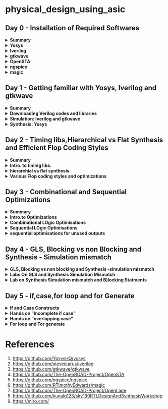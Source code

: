# physical_design_using_asic



## Day 0 - Installation of Required Softwares

<details>
<summary> <strong>Summary</strong> </summary>
    I installed the needed tools.
    
</details>

<details>
    <summary><strong>Yosys</strong></summary>
    
I installed yosys using following commands :
```bash

$ git clone https://github.com/YosysHQ/yosys.git
$ cd yosys-master 
$ sudo apt install make (If make is not installed please install it) 
$ sudo apt-get install build-essential clang bison flex \
    libreadline-dev gawk tcl-dev libffi-dev git \
    graphviz xdot pkg-config python3 libboost-system-dev \
    libboost-python-dev libboost-filesystem-dev zlib1g-dev
$ make config-gcc
$ make 
$ sudo make install
```

below is the screenshot showing successful launch: 
![yosys](https://github.com/ammulashiva/physical_design_using_asic/assets/140998900/76ecfa86-4e5b-4bba-9c75-d0e98fed2b19)
</details>
<details>
    <summary><strong>Iverilog</strong></summary>

I installed Iverilog using following commands:
```bash
sudo apt-get install iverilog
```
below is the screenshot showing successful launch: 
![Iverilog](https://github.com/ammulashiva/physical_design_using_asic/assets/140998900/4106244b-db39-42e5-bc5d-e43dfe40a297)
</details>
<details>
    <summary><strong>gtkwave</strong></summary>

I installed gtkwave using following command:
```bash
sudo apt update
sudo apt install gtkwave
```
below is the screenshot showing successful launch:

![gtkwave](https://github.com/ammulashiva/physical_design_using_asic/assets/140998900/63bef04c-b53d-4175-b326-7212f403652c)
</details>

<details>
    <summary><strong>OpenSTA</strong></summary>

I installed and built OpenSTA (including the needed packages) using the following commands:
```bash
sudo apt-get install cmake clang gcctcl swig bison flex
git clone https://github.com/The-OpenROAD-Project/OpenSTA.git
cd OpenSTA
mkdir build
cd build
cmake ..
make
```
below is the screenshot showing successful launch: 
![OpenSTA](https://github.com/ammulashiva/physical_design_using_asic/assets/140998900/3ce1cccc-a154-4071-a9c8-682bc4c57fb2)
</details>

<details>
    <summary><strong>ngspice</strong></summary>

i downloaded the tarball from https://sourceforge.net/projects/ngspice/files/ to a local directory, and unpacked it using following commands:
```bash
$ tar -zxvf ngspice-37.tar.gz
$ cd ngspice-37
$ mkdir release
$ cd release
$ ../configure  --with-x --with-readline=yes --disable-debug
$ make
$ sudo make install
```
Below is the screenshot showing sucessful installation:

![ngspice](https://github.com/ammulashiva/physical_design_using_asic/assets/140998900/64efc675-08ed-4c9e-a4da-c6554baac603)
</details>

<details>
    <summary><strong>magic</strong></summary>

I installed magic using the following commands:
```bash
$   sudo apt-get install m4
$   sudo apt-get install tcsh
$   sudo apt-get install csh
$   sudo apt-get install libx11-dev
$   sudo apt-get install tcl-dev tk-dev
$   sudo apt-get install libcairo2-dev
$   sudo apt-get install mesa-common-dev libglu1-mesa-dev
$   sudo apt-get install libncurses-dev
git clone https://github.com/RTimothyEdwards/magic
cd magic
./configure
make
make install
```
Below is the screenshot showing sucessful installation:

![magic1](https://github.com/ammulashiva/physical_design_using_asic/assets/140998900/2ca1576d-839c-4e49-9574-a5e3e05c6083)

Below is the screenshot showing sucessful launch:

![magic2](https://github.com/ammulashiva/physical_design_using_asic/assets/140998900/bd855d1b-fce5-467c-8922-1dd30d994c64)
</details>

## Day 1 - Getting familiar with Yosys, Iverilog and gtkwave

<details>
<summary><strong>Summary</strong></summary>
    
This section shows how I downloaded the libraries needed for the synthesys of verilog file and how i simulated and synthesized a 2x1 mux using iverilog and yosys respectively. 

</details>

<details>
    <summary><strong>Downloading Verilog codes and libraries</strong></summary>
    The verilog codes of the 2x1 mux (good_mux.v) and its testbench (tb_good_mux.v) are taken from https://github.com/kunalg123/sky130RTLDesignAndSynthesisWorkshop.git
    and installed using the commands :
	
```bash
    
         # mkdir VLSI
         # cd VLSI
        # git clone https://github.com/kunalg123/sky130RTLDesignAndSynthesisWorkshop.git
 ```
    Below image shows the library path i have downloaded :
  ![download_v_files](https://github.com/ammulashiva/physical_design_using_asic/assets/140998900/88f44d88-e652-462e-a656-11cc84c2b9a7)

    
</details>
<details>
    <summary><strong>Simulation: Iverilog and gtkwave</strong></summary>
     I used the following commands to simulate and view the plots of the RTL design:
	    here good_mux.v and tb_good_mux.v are the rtl code and testbench files respectively
	
```bash
   $ iverilog good_mux.v tb_good_mux.v
   $ ./a.out
   $ gtkwave tb_good_mux.vcd
```
 
 Below is the screenshot of the gtkwave plots:
	
  ![mux_gtkwave](https://github.com/ammulashiva/physical_design_using_asic/assets/140998900/2ed5db9b-fa75-4815-a94c-6011d9f6a887)
	
</details>
<details>
	<summary><strong>Synthesis: Yosys</strong></summary>
 In the directory of the verilog files, I used the following commands to synthesize and view the synthesized deisgn:
	
 ```bash
# yosys
yosys> read_liberty -lib <path to lib file> //path <..lib/sky130_fd_sc_hd__tt_025c_1v80.lib>
yosys> read_verilog <path to verilog file> //path <good_mux.v>
yosys> synth -top <top_module_name> //good_mux
yosys> abc -liberty <path to lib file> //path <..lib/sky130_fd_sc_hd__tt_025c_1v80.lib>
yosys> show //shows the synthesied design
 ```
 Below is the screenshot of the synthesized design:
	

	
 I used the following commands to generate the netlist:
 ```bash
 yosys> write_verilog <file_name_netlist.v>
 yosys> write_verilog -noattr <file_name_netlist.v>
 ```
 Below is the Screenshot showing the ABC results :
 
![yosys_synthesis](https://github.com/ammulashiva/physical_design_using_asic/assets/140998900/d9c25654-95a2-4f49-bff8-899fc9e2681e)
 
 Below is the screenshot of the generated netlist:

 ![circuit_lib](https://github.com/ammulashiva/physical_design_using_asic/assets/140998900/85261fcf-58c3-4020-815e-b36f88c88f6d)
 
</details>

 
## Day 2 - Timing libs,Hierarchical vs Flat Synthesis and Efficient Flop Coding Styles
<details>
	<summary><strong>Summary</strong></summary>

 viewed the Timing libs learnt some fundamental parameters in .lib file , done some examples on Hierarchical vs flat synthesis and efficient flop coding styles and learnt some of the basic optimizations . 
 
</details>

<details>
	<summary><strong>Intro. to timing libs.</strong></summary>

 To view the contents inside the .lib file type the following command :

 ```bash
    cd VLSI/sky130RTLDesignAndSynthesisWorkshop/lib/
    gvim sky130_fd_sc_hd__tt_025C_1v80.lib

 ```

![timing_lib](https://github.com/ammulashiva/physical_design_using_asic/assets/140998900/4f542fd2-7f69-4a0b-8a31-e41830a56114)

**O**ne of the fundamental parameters stored within .lib files comprises P.V.T. parameters, where P denotes Process, V denotes Voltage, and T denotes Temperature. The variations in these parameters can cause significant changes in the performance of circuits.

**Process Variation:** During the manufacturing process, there may be some deviations in the transistor characteristics, causing non-uniformity across the semiconductor wafer. Critical parameters like oxide thickness, dopant concentration, and transistor dimensions experience alterations.

**Voltage Variation:** Voltage regulators might exhibit  variability in their output voltage  over time, inducing fluctuations in current and  impacting the operational speed of the circuits.

**Temperature Variation:** The functionality of a semiconductor devices is sensitive to changes in temperature, it effects various parameters that significantly alters the transfer function.
     
    The **.lib** library is bucket with full of cells as shown below:
    
![different cells](https://github.com/ammulashiva/physical_design_using_asic/assets/140998900/238e3699-d6a9-4910-926d-13ef53ef827c)

This file also defines the units for parameters like voltage, power, current, capacitance, and resistance. Within the .lib library, each standard cell consists a set of parameters specific to that cell's features.

Consider the a2111oi gate whose parameters and verilog files is shown below:

![cell_a2111o](https://github.com/ammulashiva/physical_design_using_asic/assets/140998900/43f3f2b8-21da-446e-96e4-a7974d869fba)

each cell defines the voltage , temoerature, power leakage , area etc.. in all combinations of inputs for the synthesiser.

</details>

<details>
	<summary><strong>hierarchial vs flat synthesis</strong></summary>

  Consider the verilog file multiple module which is given in the verilog_files directory shown below:
  
![multiple_modules](https://github.com/ammulashiva/physical_design_using_asic/assets/140998900/587aee2f-aa90-4455-b3a5-8480999e1727)

In this case the module multiple_modules iinstantiates two sub_modules where the sub_module1 implements the AND gate and sub_module2 implemets the OR gate which are integrated in the multiple_modules. Synthesise the multiple module using the sollowing commands:

```bash

#yosys
read_liberty -lib ../lib/sky130_fd_sc_hd__tt_025C_1v80.lib
read_verilog multiple_modules.v
synth -top multiple_modules // synthesis of multiple_modules
abc -liberty ../lib/sky130_fd_sc_hd__tt_025C_1v80.lib
show multiple_modules  //cmd to view the synthesised design in blocks of sub_modules
write_verilog -noattr multiple_modules_hier.v  //creates the netlist in hirearichal modules
!gvim multiple_modules_hier.v  // view the net list

```
Below is the figure showing the **schematic of multiple_modules:**

![multiple_modules_schematic](https://github.com/ammulashiva/physical_design_using_asic/assets/140998900/fe6b563b-7680-4e1d-bb9c-250e9a523841)

Below is the **netlist** generated with sub_modules :

```bash

module multiple_modules(a, b, c, y);
  input a;
  wire a;
  input b;
  wire b;
  input c;
  wire c;
  wire net1;
  output y;
  wire y;
  sub_module1 u1 (
    .a(a),
    .b(b),
    .y(net1)
  );
  sub_module2 u2 (
    .a(net1),
    .b(c),
    .y(y)
  );
endmodule

module sub_module1(a, b, y);
  wire _0_;
  wire _1_;
  wire _2_;
  input a;
  wire a;
  input b;
  wire b;
  output y;
  wire y;
  sky130_fd_sc_hd__and2_0 _3_ (
    .A(_1_),
    .B(_0_),
    .X(_2_)
  );
  assign _1_ = b;
  assign _0_ = a;
  assign y = _2_;
endmodule

module sub_module3(a, b, y);
  wire _0_;
  wire _1_;
  wire _2_;
  input a;
  wire a;
  input b;
  wire b;
  output y;
  wire y;
  sky130_fd_sc_hd__or2_0 _3_ (
    .A(_1_),
    .B(_0_),
    .X(_2_)
  );
  assign _1_ = b;
  assign _0_ = a;
  assign y = _2_;
endmodule
```

## Flat Synthesis
   Flattening the hierarchy means simplifying the hierarchical structure of a design by collapsing or merging lower-level modules or blocks into a single, unified representation. In yosys the flattening can be done with flat command. Yosys illustration of flattening the hiererchy.
   ```bash

root@ammula-shiva-kumar-HP-Laptop-15-da1xxx:/home/ammula-shiva-kumar/VLSI/sky130RTLDesignAndSynthesisWorkshop/verilog_files# yosys
read_liberty -lib ../lib/sky130_fd_sc_hd__tt_025C_1v80.lib
read_verilog multiple_modules.v
synth -top multiple_modules.v
synth -top multiple_modules
abc -liberty ../lib/sky130_fd_sc_hd__tt_025C_1v80.lib
show
flatten
write_verilog -noattr multiple_modules_flat.v
!gvim multiple_modules_flat.v

```
  Below is the figure showing the netlist of the multiple_modules after flattening :

  ![multiple_modules_flat](https://github.com/ammulashiva/physical_design_using_asic/assets/140998900/09e70b0f-0a26-44bf-8055-94f9369de3c0)

  Below figure shows the schematic ofmultiple modules after flattening :
  
![multiple_modules_flat_schematic](https://github.com/ammulashiva/physical_design_using_asic/assets/140998900/5e29ab99-df3e-4e6a-a47c-73bfc87a78c1)

### Steps to synthesise sub module

Suppose a multiplier design needs to be used in numerous instances. Rather than undergoing synthesis six times independently, the preferred approach is to synthesize it once and then duplicate it within the primary module. Using module-level synthesis becomes advantageous when dealing with multiple occurrences of identical modules. Another reason for synthesizing submodule is to follow the principle of divide and conque for extensive designs that may not be optimized effectively, synthesizing the design module by module ensures that each module is effectively optimized.
    
    The commands used in Yosys to Synthesise submodule are:

```bash
read_liberty -lib ../lib/sky130_fd_sc_hd__tt_025C_1v80.lib
read_verilog multiple_modules.v
synth -top sub_module1
abc -liberty ../lib/sky130_fd_sc_hd__tt_025C_1v80.lib
show
```
Below figure shows the Schematic of submodule :

![multiple_modules_submodule1](https://github.com/ammulashiva/physical_design_using_asic/assets/140998900/e1f77a95-7512-45fd-b782-09966a06b0b2)

</details>

<details>
	<summary><strong>Various Flop coding styles and optimizations </strong></summary>

 ### Flops and flop Coding Styles
 
**A** flop is a Storage element which can store the data Synchronously or asynchronously, it has a input clock and a set and a reset ,the set and reset can be synchronous or asynchronus . for example if there is a large combinational circuit between two registers then it may lead to setup violation so in order to solve the problem we need to use a flop in between the combinational circuit so that the delay gets divided and setup violation doesnt happen.
     below are the various flops with different configurations:
     
     **Code** for asynchronous set d flop :
     
```bash
     module dff_async_set ( input clk ,  input async_set , input d , output reg q );
     always @ (posedge clk , posedge async_set)
begin
	if(async_set)
		q <= 1'b1;
	else	
		q <= d;
end
endmodule

```
Code for **synchronous reset d flipflop** :

```bash

module dff_syncres ( input clk , input async_reset , input sync_reset , input d , output reg q );
always @ (posedge clk )
begin
	if (sync_reset)
		q <= 1'b0;
	else	
		q <= d;
end
endmodule

```

Code for **asynchronous and synchronous reset d flop** :

```bash

  module dff_asyncres_syncres ( input clk , input async_reset , input sync_reset , input d , output reg q );
  always @ (posedge clk , posedge async_reset)
  begin
	if(async_reset)
		q <= 1'b0;
	else if (sync_reset)
		q <= 1'b0;
	else	
		q <= d;
  end
 endmodule

```
Code for **asynchronous reset d flop** :

```bash

module dff_asyncres ( input clk ,  input async_reset , input d , output reg q );
always @ (posedge clk , posedge async_reset)
begin
	if(async_reset)
		q <= 1'b0;
	else	
		q <= d;
end
endmodule

```
## Simulation of above flops

The synthesis and simulation of verilog files can be done by usind the following commands:

```bash

$iverilog <Filename.v>
$./a.out
$gtkwave <dumpfile_name.vcd>

```
Below figure shows the simulation of **asynchronous set d flop** :

![async_set_simu](https://github.com/ammulashiva/physical_design_using_asic/assets/140998900/13a6f7b6-b059-4e12-a94d-0653722c2c86)

Below figure shows the simulation of  **synchronous reset d flipflop**:

![sync_res_simu](https://github.com/ammulashiva/physical_design_using_asic/assets/140998900/063079d3-852b-44cd-b958-cc388e9d63dd)

Below figure shows the simulation of **asynchronous and synchronous reset d flop** :

![asyncres_syncres_simu](https://github.com/ammulashiva/physical_design_using_asic/assets/140998900/07dcb88c-c515-471b-93f2-b13ef1fe28c9)

Below figure shows the simulation of **asynchronous reset d flop** :

![async_res_simu](https://github.com/ammulashiva/physical_design_using_asic/assets/140998900/ec714932-6a80-4943-bcfc-3d43cd13404a)

## Some optimizations

Consider the module **mul2.v** shown below:

```bash

module mul2 (input [2:0] a, output [3:0] y);
	assign y = a * 2;
endmodule

```
Here 'a' is 3 bit and 'y' is 4 bits wide . when a is multiplied by 2 'a' gets shifted to left by 1 bit so the output should be just 'a' is connected to y[2:0] and y[3] connected ground
now let us see how the optimizations will be done 
 here in the below figure we see that theoutput is as i have described:

 ![mult_2_schematic](https://github.com/ammulashiva/physical_design_using_asic/assets/140998900/c31b7665-a331-430c-bf49-b3ce7f7caf0f)


 Now consider the module **mult_8.v** shown below:

```bash

module mult8 (input [2:0] a , output [5:0] y);
	assign y = a * 9;
endmodule

```
Here 'a' is 3 bit and 'y' is 6 bits wide . when a is multiplied by 9 'a' , here y can be written as 

  y = a * (8+1) ;
  
  y = a * 8 + a ;
  
  therefore here 'y'gets shifted to left by 3 bits and a'a' is added, so the output should be just '{a, a}' Here 'a' is stacked 2 times to get 'y'. now let us see how the optimizations will be done 
 here in the below figure we see that theoutput is as i have described:

 ![mult8_schematic](https://github.com/ammulashiva/physical_design_using_asic/assets/140998900/bce8a772-05c0-4de7-9517-d0625f7f33b0)
 
 
</details>

## Day 3 - Combinational and Sequential Optimizations
 <details>
	 <summary><strong>Summary</strong></summary>
	 
**Here** combinational and sequential logics have been introduced and some examples were done on sequential and combinational optimisations.
       
 </details>

<details>
	<summary><strong>Intro.to Optimizations</strong></summary>

### Combinational logic OPtimizations

#### squesing the logic to get the most optimised design
   - Area and power savings
#### Constant Propagation
 - Direct optimisation
#### Boolian logic Optimisations
 - K-Map
 - Quine-Mckluskey

      Here let us consider an example of **constant propagation** as shown in the below figure :

![constant_propagation_ex](https://github.com/ammulashiva/physical_design_using_asic/assets/140998900/8b784e64-1eb8-4255-a3ba-01de4fada482)

here **Y= ((AB)+C)'**

If **A = 0** ;then
       
**Y = C'**

**In** this example A is constant so the logic got opthe boolian equation is optimisedimised so the number of transisters and area got reduced.

Now consider another example in **boolian logic optimization** :

**A?(B?C:(C?A:0)):(!C)**

=>** A'C' +A[BC+B'AC}**

=>** A'C' + ABC + AB'C**

=> **A'C' + AC[B+B']**

=> **A'C' + AC **

In this example the boolian equation is **optimised**. 

### Sequential Logic Optimisations

#### Basic
 - Sequential constant Propagation
#### Advanced [not covered as a part ]
 - State Optimization
 - Retiming
 - sequential logic cloning

Consider an example in sequential logic as shown in the below figure:

![sequential_ex](https://github.com/ammulashiva/physical_design_using_asic/assets/140998900/bf639199-3060-44f4-bb22-58f19f6757e3)

here as D is grounded 'Q' is always '0' So

**Y = (A.0 )'**

=>** y = 1** (Optimised)

</details>

<details>
	<summary><strong>Combinational LOgic Optimisations</strong></summary>

 Consider an example shown below

 ```bash

 module opt_check (input a , input b , output y);
	assign y = a?b:0;
endmodule

```
Here **y = a'.0 + a.b**

 => **y = a.b **

 the commands used in yosys are :

 
```bash

#yosys
read_liberty -lib ../lib/sky130_fd_sc_hd__tt_025C_1v80.lib
read_verilog opt_check.v
synth -top opt_check // synthesis of multiple_modules
opt_clean -purge  // cleans all the unused cells
abc -liberty ../lib/sky130_fd_sc_hd__tt_025C_1v80.lib
show

```
 
 synthesised the code using yosys and the schematic is shown below :

![opt_check_schematic](https://github.com/ammulashiva/physical_design_using_asic/assets/140998900/a7842ea5-88a4-461d-9092-38ef95854817)


**Example 2** :

```bash

 module opt_check2 (input a , input b , output y);
	assign y = a?1:b;
endmodule

```
here 

**Y = a'b +a**

=>** Y = a + b** ;

the synthesised schematic is shown below :

![opt_check2_schematic](https://github.com/ammulashiva/physical_design_using_asic/assets/140998900/92cd7042-95ef-4579-8429-fdee7f58ca1b)


 **Example 3** :

```bash

module opt_check3 (input a , input b, input c , output y);
	assign y = a?(c?b:0):0;
endmodule

```
here 

**Y = a'0 + a[a'.0 +ab]**

=>** 0+ abc**

=> **Y = a.b.c **;

the synthesised schematic is shown below :

![opt_check3_schematic](https://github.com/ammulashiva/physical_design_using_asic/assets/140998900/fcfe7f28-e7f4-4823-afef-5b47fd761452)

</details>


<details>
	<summary><strong>Sequential LOgic Optimisations</strong></summary>

 Consider an example **1** of **sequential circuit** :

 ```bash
module dff_const1(input clk, input reset, output reg q);
always @(posedge clk, posedge reset)
begin
	if(reset)
		q <= 1'b0;
	else
		q <= 1'b1;
end

endmodule

```
here use the command dfflibmab -liberty ../lib/lib/sky130_fd_sc_hd__tt_025C_1v80.lib to include the dff libs
the synthesied schematic is shown below :

![dff_const1](https://github.com/ammulashiva/physical_design_using_asic/assets/140998900/368b1b7d-9376-4e7c-b3c1-f5a0ad4fc972)

**Example 2**:

```bash
module dff_const2(input clk, input reset, output reg q);
always @(posedge clk, posedge reset)
begin
	if(reset)
		q <= 1'b1;
	else
		q <= 1'b1;
end

endmodule

```
here use the command dfflibmab -liberty ../lib/lib/sky130_fd_sc_hd__tt_025C_1v80.lib to include the dff libs
the synthesied schematic is shown below :


![dff_const2](https://github.com/ammulashiva/physical_design_using_asic/assets/140998900/85b07b6f-447e-4ec1-8c6c-69247ac0333b)

**Example 3**:

```bash
module dff_const3(input clk, input reset, output reg q);
reg q1;

always @(posedge clk, posedge reset)
begin
	if(reset)
	begin
		q <= 1'b1;
		q1 <= 1'b0;
	end
	else
	begin
		q1 <= 1'b1;
		q <= q1;
	end
end

endmodule

```

here in the above example the outputQ depends on the previous input of the input Q1 so both flops should be present so cannot be optimised further
as shown in the below figure :

![dff_const3_diagram](https://github.com/ammulashiva/physical_design_using_asic/assets/140998900/6764fc12-28b6-441e-b12e-b6b86c0e127b)


**Here** use the command dfflibmab -liberty ../lib/lib/sky130_fd_sc_hd__tt_025C_1v80.lib to include the dff libs
the synthesied schematic is shown below :

![dff_const3](https://github.com/ammulashiva/physical_design_using_asic/assets/140998900/b79d7ad5-9714-4009-b04f-e8ca80ea29a8)



</details>


<details>
	<summary><strong>sequential optimisations for unused outputs</strong></summary>

     consider an example shown below :

```bash

module counter_opt (input clk , input reset , output q);
reg [2:0] count;
assign q = count[0];

always @(posedge clk ,posedge reset)
begin
	if(reset)
		count <= 3'b000;
	else
		count <= count + 1;
end
 
endmodule

```

**Here** the bits count[1:2] are unused onlythe bit cunt[0] is used so other redundancy bits are removed in the synthesis 
the synthesised schematic is shown below :

![counter_opt_schematic](https://github.com/ammulashiva/physical_design_using_asic/assets/140998900/3c988a17-2728-4083-b5f6-f759d595efd8)

      
</details>

## Day 4 -  GLS, Blocking vs non Blocking and Synthesis - Simulation mismatch
<details>
	<summary><strong>GLS, Blocking vs non blocking and Synthesis -simulation mismatch</strong></summary>

 ## GLS Concepts And Flow Using Verilog

  **GLS**- Gate level Synthesis 

Here gate level netlist is taken and the testbench for it and the Gte level verilog models are given to the iverilog to generate a value change dump format which is then given to the gtkwave to view the output .

Below figure shows the process :

![GLS](https://github.com/ammulashiva/physical_design_using_asic/assets/140998900/7adfa7ce-5dff-4d4e-bab1-4781d0ee9895)

There is a need to check the netlist after the synthesis because there can be a mismatch. 

# Reasons to Synthesis And Simulation Mismatch :
 - Missing Sensitivity List
 - Blocking VS Non Bolcking List
 - Non standard Verilog Coding

 Consider an example for missing sensitivity list :

 ```bash

module good_mux (input i0 , input i1 , input sel , output reg y);
always @ (sel)
begin
	if(sel)
		y <= i1;
	else 
		y <= i0;
end
endmodule

```
**I**n the above code when 'sel changes the always block is evaluated and the 'y' values get updated. But for a mux 'y' gets updated when ever the value of 'i0' or 'i1' changes with respect to the 'sel' value so the simulatior shows the wrong value/output . so in order to correct that that we need to replace the always block sensitivity list with '*' . as shown below :

 ```bash

module good_mux (input i0 , input i1 , input sel , output reg y);
always @ (*)
begin
	if(sel)
		y <= i1;
	else 
		y <= i0;
end
endmodule

```

### Blocking And Non Blocking Statements in Verilog :


#### Inside Always Block
 - if we use operator '=' then
 - executes the ststments in the order it is written
 - so the first statment is evaluated before the second statment

#### Inside Always Block
 - if we use operator '<=' then
 - executes all the RHS when always block is entered and assigns to LHS .
 - Parallel Evaluation .
      
</details>

<details>
	<Summary><strong>Labs On GLS and Synthesis Simulation Mismatch </strong></Summary>

Condider an example shown below:
```bash

module ternary_operator_mux (input i0 , input i1 , input sel , output y);
	assign y = sel?i1:i0;
endmodule

```

First create the **netlist** using the below commands in yosys :

```bash
read_liberty -lib ../lib/sky130_fd_sc_hd__tt_025C_1v80.lib
read_verilog ternary_operator_mux.v
synth -top ternary_operator_mux
abc -liberty ../lib/sky130_fd_sc_hd__tt_025C_1v80.lib
write_verilog ternary_operator_mux_net.v
exit

```
**Next** use the iverilog with the files netlist, test bench primitives and skylab.v in mylib folder using the following commands given below :

```bash

iverilog ../my_lib/verilog_model/primitives.v ../my_lib/verilog_model/sky130_fd_sc_hd.v ternary_operator_mux_net.v tb_ternary_operator_mux.v
  ./a.out
  gtkwave tb_ternary_operator_mux.vcd

```
the **results** of the gtk wave are shown below :

![terenary_op_mux_simu](https://github.com/ammulashiva/physical_design_using_asic/assets/140998900/ff66bdfd-605d-4729-9c75-e339cbbf58fb)

 Let us Consider an another example where the Synthesis and simulation mismatch happens :

```bash

module bad_mux (input i0 , input i1 , input sel , output reg y);
always @ (sel)
begin
	if(sel)
		y <= i1;
	else 
		y <= i0;
end
endmodule

```
the simulation output for the above example is given by :

![bad_mux_simu](https://github.com/ammulashiva/physical_design_using_asic/assets/140998900/a1378187-3cfd-4639-81b1-cced9a65b859)

the simulation of the above example after synthesis and net list generation :

![bad_mux_net](https://github.com/ammulashiva/physical_design_using_asic/assets/140998900/1fd9f0e6-f57b-43f3-86c0-d186e31bc394)


Under this, we see a clear mismatch between the simulation and synthesis designs. The RTL file and netlist files aren't the same logic implemention. This happened due to the sensitivity listing under the RTL file.


 
</details>

<details>
	
<summary><strong>Lab on Synthesis Simulation mismatch and B)locking Statments </strong></summary>

Consider an **example**

```bash
module blocking_caveat (input a , input b , input  c, output reg d); 
reg x;
always @ (*)
begin
	d = x & c;
	x = a | b;
end
endmodule

```
The **RTL simulation** of the above code is given beloow :

![blocking_caveat_simu](https://github.com/ammulashiva/physical_design_using_asic/assets/140998900/c694887a-b710-435d-bff7-6b56c1ff5886)

The **Synthesised schematic** is shown below :

![blocking_caveat_schematic](https://github.com/ammulashiva/physical_design_using_asic/assets/140998900/9ec26e10-6153-4ea4-a5a0-577050127ad9)

The Simulation of the **generated netlist** is shown below :

![blocking caveat_net](https://github.com/ammulashiva/physical_design_using_asic/assets/140998900/eb49979f-1722-4ab0-ab18-75ede7c174e4)

 Here in the above simulations we can clearly see that booth simulations are different . in this case we can use the un Blocking statments to write the code and get our expected results.
 
</details>

## Day 5 - if,case,for loop and for Generate

<details>

<summary><strong>If and Case Constructs</strong></summary>

### If Statment

**Description** 

The if statement controls conditional execution of other sequential statements. It contains at least one Boolean condition (specified after the if keyword). The remaining conditions are specified with the elsif clause. The else clause is treated as elsif true then. Conditions are evaluated one by one until any of them turns to be true or there are no more conditions to be checked for. When a condition is true then the sequence of statements specified after the then clause is executed. If no condition is met then the control is passed to the next statement after the if statement. 

**Syntax** for If Statment :

 ```bash

if(<condition_1>) begin
  ...
end
else if(<condition>) begin
  ...
end 
else if(<condition>) begin
  ...
end
else begin
  ...
end


Syntax: if and else condition
if(<condition>) begin
  ...
end
else begin
  ...
end

```

    It can be said that, when the condition 1 is valid, statement 1 is of the highest priority, and the rest of the condtions aren't checked for.
    Similarly, we check for which condtion falls true. In case none do, the else block statements takes highest priority.
    The if-else statements can be designed using muxs as shown in the below figure

![if_with _mux](https://github.com/ammulashiva/physical_design_using_asic/assets/140998900/8273c5cf-31df-4a6f-928d-fb4bfb54741d)

### Cautions while using if-else

 - In case we miss the else block, it can cause an inferred latch.
 - It is a latch that wasn't intended in the design.
 - the formation of a latch with mux is shown below 

![Pasted image](https://github.com/ammulashiva/physical_design_using_asic/assets/140998900/ea2c65ae-fee2-4e21-a45e-208528245fcc)

### Case 

**Description**

The case statement starts with a case keyword followed by the case expression (in parenthesis) and case items or default statement. It ends with the endcasekeyword. The default statement is optional and should be used only once. A case item contains a list of one or more case item expressions, separated by comma, and the case item statement. The case item expression and the case item statement should be separated by a colon.

During the evaluation of the case statement, all case item expressions are evaluated and compared in the order in which they are given. If the first case item expression matches the case expression, then the statement which is associated with that expression is executed and the execution of the case statement is terminated. If comparison fails, then the next case item expression is evaluated and compared with the case expression. If all comparisons fail and the default section is given, then its statements are executed. Otherwise none of the case items will be executed.

Both case expression and case item expressions should have the same bit length. None of the expressions are required to be a constant expression. 

Syntax for the Case Statment is given Below :

```bash

case (expression)

  expression : statement ;

  expression : statement ;

default : statement ;

endcase

```
### Cautions while using case

 - In case we miss the default block, it can cause an inferred latch.
 - Always complete all the expressions of the case.
 - dont write two expressions which simultaneously takes same values while executing case statment


</details>


<details>

<summary><strong>Hands on "Incomplete if case"</strong></summary>

Consider an **Example_1**

```bash

module incomp_if (input i0 , input i1 , input i2 , output reg y);
always @ (*)
begin
	if(i0)
		y <= i1;
end
endmodule

```
In the above example according to the logic the output should stay or latched when **I0** is **1'b0** let us see the simulation of the RTL code :

![incomp_if_simu](https://github.com/ammulashiva/physical_design_using_asic/assets/140998900/376f69ad-424a-4e8f-93da-88706889a5aa)

The **Schematic** after synthesis is shown below :

![incomp_if_schematic](https://github.com/ammulashiva/physical_design_using_asic/assets/140998900/378883c8-54fa-4310-8adb-93d822ef03f9)


**Example_2**

```bash

module incomp_if2 (input i0 , input i1 , input i2 , input i3, output reg y);
always @ (*)
begin
	if(i0)
		y <= i1;
	else if (i2)
		y <= i3;

end
endmodule

```
In the above example according to the logic the output should stay or latched when **I2** is **1'b0** let us see the simulation of the RTL code :

![incomp_if2_simu](https://github.com/ammulashiva/physical_design_using_asic/assets/140998900/15235dc9-7ab1-44aa-9769-322d2b48ad6b)

here when the **I2** is **0** a latch is inferred to fix the output at that level let us see the **Schematic** after the synthesis is done is shown below :

![incomp_if2_schematic](https://github.com/ammulashiva/physical_design_using_asic/assets/140998900/50dcb5a3-dd3a-49a3-92de-2dd76c160ec7)

</details>
 
<details>
	
<summary><strong>Hands on "overlapping case"</strong></summary>

consider an **Example_1** shown below

```bash

module comp_case (input i0 , input i1 , input i2 , input [1:0] sel, output reg y);
always @ (*)
begin
	case(sel)
		2'b00 : y = i0;
		2'b01 : y = i1;
		default : y = i2;
	endcase
end
endmodule

```

The RTL Simulation generated is :

![comp_case_simu](https://github.com/ammulashiva/physical_design_using_asic/assets/140998900/883a4bd4-2323-4d9e-8198-0070a3c47d5f)

The Synthesised Design is :

![comp_case_schematic](https://github.com/ammulashiva/physical_design_using_asic/assets/140998900/cd969db6-555e-4916-abbb-ec6c615de7cd)

**Example_2** :

```bash

module bad_case (input i1 , input i1, input i2, input i3 , input [1:0] sel, output reg y);
always @(*)
begin
	case(sel)
		2'b00: y = i0;
		2'b01: y = i1;
		2'b10: y = i2;
		2'b1?: y = i3;
		//2'b11: y = i3;
	endcase
end

endmodule

```

The RTL Simulation generated is :

![bad_case_simu](https://github.com/ammulashiva/physical_design_using_asic/assets/140998900/e64b7c5b-9f37-438e-9e61-65231c1d2172)-4aed-4640-8e04-66cee0a243f9)

The Synthesised Design is :

![bad_case_schematic](https://github.com/ammulashiva/physical_design_using_asic/assets/140998900/4cb7ff2b-74fd-4145-bbdd-6ba044d6fd65)

**Example_3** :

```bash

module partial_case_assign (input i0 , input i1 , input i2 , input [1:0] sel, output reg y , output reg x);
always @ (*)
begin
	case(sel)
		2'b00 : begin
			y = i0;
			x = i2;
			end
		2'b01 : y = i1;
		default : begin
		           x = i1;
			   y = i2;
			  end
	endcase
end
endmodule

```

The Synthesised Design is :

![partial_case_assign_sche](https://github.com/ammulashiva/physical_design_using_asic/assets/140998900/635174b9-5876-41d2-86a0-894001defa30)

**Example_4** :

```bash

module incomp_case (input i0 , input i1 , input i2 , input [1:0] sel, output reg y);
always @ (*)
begin
	case(sel)
		2'b00 : y = i0;
		2'b01 : y = i1;
	endcase
end
endmodule

```

The RTL Simulation generated is :

![incomp_case_simu](https://github.com/ammulashiva/physical_design_using_asic/assets/140998900/033fb3b2-5190-4818-bf7e-4de3bc6cb91b)

The Synthesised Design is :

![incomp_case_schematic](https://github.com/ammulashiva/physical_design_using_asic/assets/140998900/3b530bba-cd05-48db-8790-e6d1a9d985d1)

</details>

<details>

<summary><strong>For loop and For generate</strong></summary>

 There are two methods of looping in verilog :

- for loop
- generate followed by for loop

**For loop**

The for loop iterates till the mentioned condition is satisfied. The execution of for loop depends on :

**Initialization:**  An initial value of the variable is set. It is executed only once.

**Condition:** A condition or expression is evaluated. If it is evaluated to be the true body of for loop (statements inside begin and end) are executed else, the loop terminates.

**Update:** After execution of for loop body, the variable value is updated

**Example**

```bash

input reg [31:0] inp;
integer i;
always @(*)
begin
  for (i=0;i<32;i=i+1)
  begin
    if(i == sel)
      y = inp[i];
  end
end 
```

- Under this example we take a 32 bit input, and we loop in and take the output for y bit wise using for loop. 

  
**Generate for loop**
The generate statement in Verilog is a very useful construct that generates synthesizable code during elaboration time dynamically. The simulator provides an elaborated code of the ‘generate’ block. It provides the below facilities:

- To generate multiple module instances or code repetition.
- Conditionally instantiate a block of code based on the Verilog parameter, however, the parameter is not permitted in the generate statement.
- It basically provides control on variables, functions, tasks, and instantiation declarations. A generate block has been written within generate and endgenerate keywords.

```bash

genvar i;
generate
  for(i=0;i<3;i=i+1)
    begin
      and u1 (.a(a[i]) , .b(b[i]) , .y(y[i]));
    end
endgenerate

```

- In this example, we instantiate *and* gate u1 3 times using generate for loop.

</details>







# References

1. https://github.com/YosysHQ/yosys
2. https://github.com/steveicarus/iverilog
3. https://github.com/gtkwave/gtkwave
4. https://github.com/The-OpenROAD-Project/OpenSTA
5. https://github.com/ngspice/ngspice
6. https://github.com/RTimothyEdwards/magic
7. https://github.com/The-OpenROAD-Project/OpenLane
8. https://github.com/kunalg123/sky130RTLDesignAndSynthesisWorkshop
9. https://miro.com/
